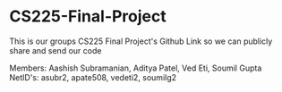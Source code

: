# CS225-Final-Project
This is our groups CS225 Final Project's Github Link so we can publicly share and send our code

Members: Aashish Subramanian, Aditya Patel, Ved Eti, Soumil Gupta
NetID's: asubr2, apate508, vedeti2, soumilg2
